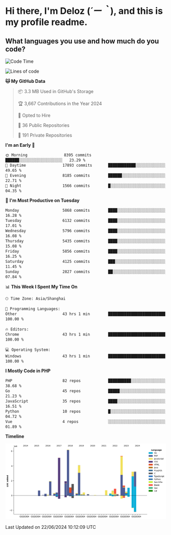 # **Hi there, I'm Deloz (*´ー｀*), and this is my profile readme.**

## **What languages you use and how much do you code?**

<!--START_SECTION:waka-->
![Code Time](http://img.shields.io/badge/Code%20Time-4%2C257%20hrs%201%20min-blue)

![Lines of code](https://img.shields.io/badge/From%20Hello%20World%20I%27ve%20Written-41.6%20million%20lines%20of%20code-blue)

**🐱 My GitHub Data** 

> 📦 3.3 MB Used in GitHub's Storage 
 > 
> 🏆 3,667 Contributions in the Year 2024
 > 
> 💼 Opted to Hire
 > 
> 📜 36 Public Repositories 
 > 
> 🔑 191 Private Repositories 
 > 
**I'm an Early 🐤** 

```text
🌞 Morning                8395 commits        ██████░░░░░░░░░░░░░░░░░░░   23.29 % 
🌆 Daytime                17893 commits       ████████████░░░░░░░░░░░░░   49.65 % 
🌃 Evening                8185 commits        ██████░░░░░░░░░░░░░░░░░░░   22.71 % 
🌙 Night                  1566 commits        █░░░░░░░░░░░░░░░░░░░░░░░░   04.35 % 
```
📅 **I'm Most Productive on Tuesday** 

```text
Monday                   5868 commits        ████░░░░░░░░░░░░░░░░░░░░░   16.28 % 
Tuesday                  6132 commits        ████░░░░░░░░░░░░░░░░░░░░░   17.01 % 
Wednesday                5796 commits        ████░░░░░░░░░░░░░░░░░░░░░   16.08 % 
Thursday                 5435 commits        ████░░░░░░░░░░░░░░░░░░░░░   15.08 % 
Friday                   5856 commits        ████░░░░░░░░░░░░░░░░░░░░░   16.25 % 
Saturday                 4125 commits        ███░░░░░░░░░░░░░░░░░░░░░░   11.45 % 
Sunday                   2827 commits        ██░░░░░░░░░░░░░░░░░░░░░░░   07.84 % 
```


📊 **This Week I Spent My Time On** 

```text
🕑︎ Time Zone: Asia/Shanghai

💬 Programming Languages: 
Other                    43 hrs 1 min        █████████████████████████   100.00 % 

🔥 Editors: 
Chrome                   43 hrs 1 min        █████████████████████████   100.00 % 

💻 Operating System: 
Windows                  43 hrs 1 min        █████████████████████████   100.00 % 
```

**I Mostly Code in PHP** 

```text
PHP                      82 repos            ██████████░░░░░░░░░░░░░░░   38.68 % 
Go                       45 repos            █████░░░░░░░░░░░░░░░░░░░░   21.23 % 
JavaScript               35 repos            ████░░░░░░░░░░░░░░░░░░░░░   16.51 % 
Python                   10 repos            █░░░░░░░░░░░░░░░░░░░░░░░░   04.72 % 
Vue                      4 repos             ░░░░░░░░░░░░░░░░░░░░░░░░░   01.89 % 
```



**Timeline**

![Lines of Code chart](https://raw.githubusercontent.com/deloz/deloz/main/assets/bar_graph.png)


 Last Updated on 22/06/2024 10:12:09 UTC
<!--END_SECTION:waka-->
